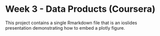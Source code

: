 # Week 3 - Data Products (Coursera)

This project contains a single Rmarkdown file that is an ioslides presentation
demonstrating how to embed a plotly figure.